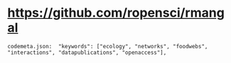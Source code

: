 # https://github.com/ropensci/rmangal

```console
codemeta.json:  "keywords": ["ecology", "networks", "foodwebs", "interactions", "datapublications", "openaccess"],

```
